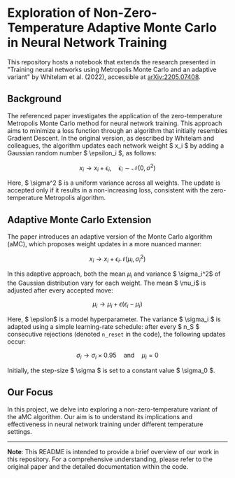 # Exploration of Non-Zero-Temperature Adaptive Monte Carlo in Neural Network Training

This repository hosts a notebook that extends the research presented in "Training neural networks using Metropolis Monte Carlo and an adaptive variant" by Whitelam et al. (2022), accessible at [arXiv:2205.07408](https://arxiv.org/abs/2205.07408).

## Background
The referenced paper investigates the application of the zero-temperature Metropolis Monte Carlo method for neural network training. This approach aims to minimize a loss function through an algorithm that initially resembles Gradient Descent. In the original version, as described by Whitelam and colleagues, the algorithm updates each network weight $ x_i $ by adding a Gaussian random number $ \epsilon_i $, as follows:

$$
x_i \rightarrow x_i + \epsilon_i, \quad \epsilon_i \sim \mathcal{N}(0, \sigma^2)
$$

Here, $ \sigma^2 $ is a uniform variance across all weights. The update is accepted only if it results in a non-increasing loss, consistent with the zero-temperature Metropolis algorithm.

## Adaptive Monte Carlo Extension
The paper introduces an adaptive version of the Monte Carlo algorithm (aMC), which proposes weight updates in a more nuanced manner:

$$
x_i \rightarrow x_i + \epsilon_i \mathcal{N}(\mu_i, \sigma_i^2)
$$

In this adaptive approach, both the mean $\mu_i$ and variance $ \sigma_i^2$ of the Gaussian distribution vary for each weight. The mean $ \mu_i$ is adjusted after every accepted move:

$$
\mu_i \rightarrow \mu_i + \epsilon (\epsilon_i - \mu_i)
$$

Here, $ \epsilon$ is a model hyperparameter. The variance $ \sigma_i $ is adapted using a simple learning-rate schedule: after every $ n_S $ consecutive rejections (denoted `n_reset` in the code), the following updates occur:

$$
\sigma_i \rightarrow \sigma_i \times 0.95 \quad \text{and} \quad \mu_i = 0
$$

Initially, the step-size $ \sigma $ is set to a constant value $ \sigma_0 $.

## Our Focus
In this project, we delve into exploring a non-zero-temperature variant of the aMC algorithm. Our aim is to understand its implications and effectiveness in neural network training under different temperature settings.

---

**Note**: This README is intended to provide a brief overview of our work in this repository. For a comprehensive understanding, please refer to the original paper and the detailed documentation within the code.
